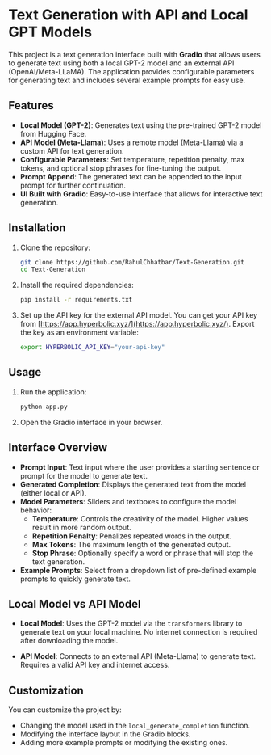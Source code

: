 # Text Generation with API and Local GPT Models

This project is a text generation interface built with **Gradio** that allows users to generate text using both a local GPT-2 model and an external API (OpenAI/Meta-LLaMA). The application provides configurable parameters for generating text and includes several example prompts for easy use.

## Features

- **Local Model (GPT-2)**: Generates text using the pre-trained GPT-2 model from Hugging Face.
- **API Model (Meta-Llama)**: Uses a remote model (Meta-Llama) via a custom API for text generation.
- **Configurable Parameters**: Set temperature, repetition penalty, max tokens, and optional stop phrases for fine-tuning the output.
- **Prompt Append**: The generated text can be appended to the input prompt for further continuation.
- **UI Built with Gradio**: Easy-to-use interface that allows for interactive text generation.

## Installation

1. Clone the repository:
   ```bash
   git clone https://github.com/RahulChhatbar/Text-Generation.git
   cd Text-Generation
   ```

2. Install the required dependencies:
   ```bash
   pip install -r requirements.txt
   ```

3. Set up the API key for the external API model. You can get your API key from [https://app.hyperbolic.xyz/](https://app.hyperbolic.xyz/). Export the key as an environment variable:
   ```bash
   export HYPERBOLIC_API_KEY="your-api-key"
   ```

## Usage

1. Run the application:
   ```bash
   python app.py
   ```

2. Open the Gradio interface in your browser.

## Interface Overview

- **Prompt Input**: Text input where the user provides a starting sentence or prompt for the model to generate text.
- **Generated Completion**: Displays the generated text from the model (either local or API).
- **Model Parameters**: Sliders and textboxes to configure the model behavior:
   - **Temperature**: Controls the creativity of the model. Higher values result in more random output.
   - **Repetition Penalty**: Penalizes repeated words in the output.
   - **Max Tokens**: The maximum length of the generated output.
   - **Stop Phrase**: Optionally specify a word or phrase that will stop the text generation.
- **Example Prompts**: Select from a dropdown list of pre-defined example prompts to quickly generate text.

## Local Model vs API Model

- **Local Model**: Uses the GPT-2 model via the `transformers` library to generate text on your local machine. No internet connection is required after downloading the model.
  
- **API Model**: Connects to an external API (Meta-Llama) to generate text. Requires a valid API key and internet access.

## Customization

You can customize the project by:
- Changing the model used in the `local_generate_completion` function.
- Modifying the interface layout in the Gradio blocks.
- Adding more example prompts or modifying the existing ones.
